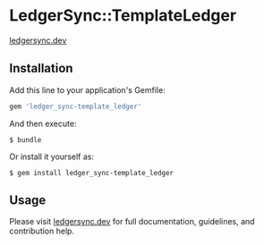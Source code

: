 # LedgerSync::TemplateLedger

[ledgersync.dev](www.ledgersync.dev)

## Installation

Add this line to your application's Gemfile:

```ruby
gem 'ledger_sync-template_ledger'
```

And then execute:

    $ bundle

Or install it yourself as:

    $ gem install ledger_sync-template_ledger

## Usage

Please visit [ledgersync.dev](www.ledgersync.dev) for full documentation, guidelines, and contribution help.
